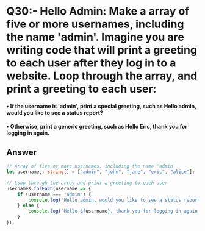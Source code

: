 # Q30:- Hello Admin: Make a array of five or more usernames, including the name 'admin'. Imagine you are writing code that will print a greeting to each user after they log in to a website. Loop through the array, and print a greeting to each user:

#### • If the username is 'admin', print a special greeting, such as Hello admin, would you like to see a status report?

#### • Otherwise, print a generic greeting, such as Hello Eric, thank you for logging in again.

## Answer
```typescript
// Array of five or more usernames, including the name 'admin'
let usernames: string[] = ["admin", "john", "jane", "eric", "alice"];

// Loop through the array and print a greeting to each user
usernames.forEach(username => {
    if (username === "admin") {
        console.log("Hello admin, would you like to see a status report?");
    } else {
        console.log(`Hello ${username}, thank you for logging in again.`);
    }
});
```